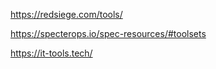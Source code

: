 https://redsiege.com/tools/

https://specterops.io/spec-resources/#toolsets


https://it-tools.tech/
